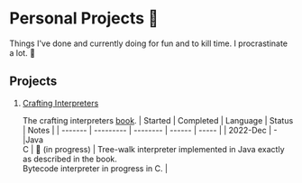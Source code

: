 # Personal Projects 🕺

Things I've done and currently doing for fun and to kill time. I procrastinate a lot. 🥱

## Projects

1. [Crafting Interpreters](https://github.com/pratheesh1/personal/tree/main/crafting_interpreters)

   The crafting interpreters [book](https://craftinginterpreters.com/).
   | Started | Completed | Language | Status | Notes |
   | ------- | --------- | -------- | ------ | ----- |
   | 2022-Dec | - |Java<br>C | 🚧 (in progress) | Tree-walk interpreter implemented in Java exactly as described in the book.<br>Bytecode interpreter in progress in C. |
